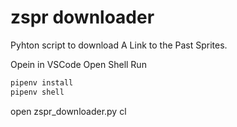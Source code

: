 # zspr downloader
 Pyhton script to download A Link to the Past Sprites.

 Opein in VSCode
 Open Shell
 Run 

 ```python
pipenv install
pipenv shell

 ```
open zspr_downloader.py
cl